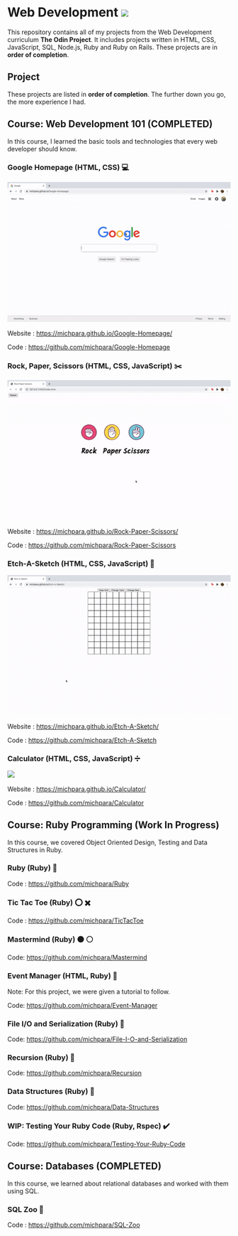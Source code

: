 # **Web Development**  <img src="https://media.giphy.com/media/d9IfL7seBexHLct75B/giphy.gif" width="100">

This repository contains all of my projects from the Web Development curriculum **The Odin Project**. It includes projects written in HTML, CSS, JavaScript,
SQL, Node.js, Ruby and Ruby on Rails. These projects are in **order of completion**. 

## **Project**

These projects are listed in **order of completion**. The further down you go, the more experience I had.

## Course: Web Development 101 (COMPLETED) 
  
  In this course, I learned the basic tools and technologies that every web developer should know.

  ### **Google Homepage (HTML, CSS)** :computer:
  
  ![](gifs/google-homepage.gif)

  Website : https://michpara.github.io/Google-Homepage/

  Code : https://github.com/michpara/Google-Homepage

  ### **Rock, Paper, Scissors (HTML, CSS, JavaScript)** :scissors:

![](gifs/rps.gif)

  Website : https://michpara.github.io/Rock-Paper-Scissors/

  Code : https://github.com/michpara/Rock-Paper-Scissors

  ### **Etch-A-Sketch (HTML, CSS, JavaScript)** :notebook:
  
 ![](gifs/etch-a-sketch.gif)

  Website : https://michpara.github.io/Etch-A-Sketch/

  Code : https://github.com/michpara/Etch-A-Sketch

  ### **Calculator (HTML, CSS, JavaScript)** :heavy_division_sign:
  
![](gifs/calculator.gif)

  Website : https://michpara.github.io/Calculator/

  Code : https://github.com/michpara/Calculator
  
## **Course: Ruby Programming (Work In Progress)**

  In this course, we covered Object Oriented Design, Testing and Data Structures in Ruby.
  
  ### **Ruby (Ruby)** :gem:
  
  Code : https://github.com/michpara/Ruby

  ### **Tic Tac Toe (Ruby)** :o: :heavy_multiplication_x:
 
  Code : https://github.com/michpara/TicTacToe
 
  ### **Mastermind (Ruby)** :black_circle: :white_circle:
  
  Code: https://github.com/michpara/Mastermind
  
  ### **Event Manager (HTML, Ruby)** :book:
  Note: For this project, we were given a tutorial to follow.
  
  Code: https://github.com/michpara/Event-Manager
  
  ### **File I/O and Serialization (Ruby)** :page_with_curl:
  
  Code: https://github.com/michpara/File-I-O-and-Serialization
  
  ### **Recursion (Ruby)** :gem:
  
  Code: https://github.com/michpara/Recursion
  
  ### **Data Structures (Ruby)** :gem:
  
  Code: https://github.com/michpara/Data-Structures
  
  ### **WIP: Testing Your Ruby Code (Ruby, Rspec)** :heavy_check_mark:
  
  Code: https://github.com/michpara/Testing-Your-Ruby-Code

## **Course: Databases (COMPLETED)**

  In this course, we learned about relational databases and worked with them using SQL.

  ### **SQL Zoo** :leopard:

  Code : https://github.com/michpara/SQL-Zoo
